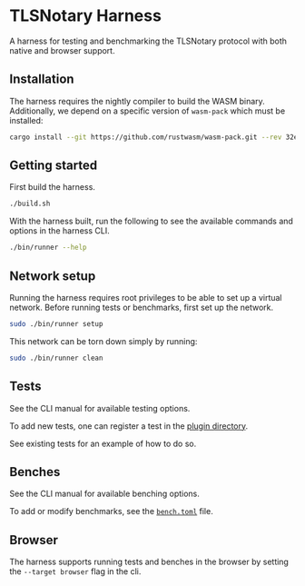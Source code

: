 # TLSNotary Harness

A harness for testing and benchmarking the TLSNotary protocol with both native and browser support.

## Installation

The harness requires the nightly compiler to build the WASM binary. Additionally, we depend on a specific
version of `wasm-pack` which must be installed:

```bash
cargo install --git https://github.com/rustwasm/wasm-pack.git --rev 32e52ca
```

## Getting started

First build the harness.

```sh
./build.sh
```

With the harness built, run the following to see the available commands and options in the harness CLI.

```sh
./bin/runner --help
```

## Network setup

Running the harness requires root privileges to be able to set up a virtual network. Before running tests or benchmarks, first
set up the network.

```sh
sudo ./bin/runner setup
```

This network can be torn down simply by running:

```sh
sudo ./bin/runner clean
```

## Tests

See the CLI manual for available testing options.

To add new tests, one can register a test in the [plugin directory](executor/test_plugins).

See existing tests for an example of how to do so.

## Benches

See the CLI manual for available benching options.

To add or modify benchmarks, see the [`bench.toml`](bench.toml) file.

## Browser

The harness supports running tests and benches in the browser by setting the `--target browser` flag in the cli.